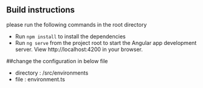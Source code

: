 
## Build instructions
please run the following commands in the root directory
- Run `npm install` to install the dependencies
- Run `ng serve` from the project root to start the Angular app development server. View http://localhost:4200 in your browser.

##change the configuration in below file
- directory : /src/environments 
- file : environment.ts